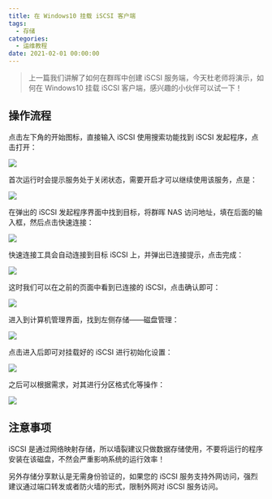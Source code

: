 ```yaml
---
title: 在 Windows10 挂载 iSCSI 客户端
tags:
  - 存储
categories:
  - 运维教程
date: 2021-02-01 00:00:00
---
```


> 上一篇我们讲解了如何在群晖中创建 iSCSI 服务端，今天杜老师将演示，如何在 Windows10 挂载 iSCSI 客户端，感兴趣的小伙伴可以试一下！

<!-- more -->

## 操作流程

点击左下角的开始图标，直接输入 iSCSI 使用搜索功能找到 iSCSI 发起程序，点击打开：

![](https://cdn.dusays.com/2021/02/308-1.jpg)

首次运行时会提示服务处于关闭状态，需要开启才可以继续使用该服务，点是：

![](https://cdn.dusays.com/2021/02/308-2.jpg)

在弹出的 iSCSI 发起程序界面中找到目标，将群晖 NAS 访问地址，填在后面的输入框，然后点击快速连接：

![](https://cdn.dusays.com/2021/02/308-3.jpg)

快速连接工具会自动连接到目标 iSCSI 上，并弹出已连接提示，点击完成：

![](https://cdn.dusays.com/2021/02/308-4.jpg)

这时我们可以在之前的页面中看到已连接的 iSCSI，点击确认即可：

![](https://cdn.dusays.com/2021/02/308-5.jpg)

进入到计算机管理界面，找到左侧存储——磁盘管理：

![](https://cdn.dusays.com/2021/02/308-6.jpg)

点击进入后即可对挂载好的 iSCSI 进行初始化设置：

![](https://cdn.dusays.com/2021/02/308-7.jpg)

之后可以根据需求，对其进行分区格式化等操作：

![](https://cdn.dusays.com/2021/02/308-8.jpg)

## 注意事项

iSCSI 是通过网络映射存储，所以墙裂建议只做数据存储使用，不要将运行的程序安装在该磁盘，不然会严重影响系统的运行效率！

另外存储分享默认是无需身份验证的，如果您的 iSCSI 服务支持外网访问，强烈建议通过端口转发或者防火墙的形式，限制外网对 iSCSI 服务访问。